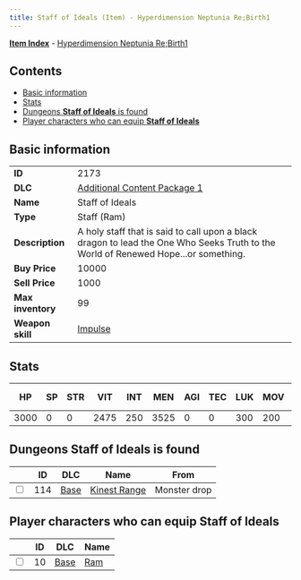 ```yaml
---
title: Staff of Ideals (Item) - Hyperdimension Neptunia Re;Birth1
---
```


[**Item Index**](/neptunia/rb1/item/index.html) - [Hyperdimension Neptunia Re;Birth1](/neptunia/rb1)

## Contents

- [Basic information](#basic-information)
- [Stats](#stats)
- [Dungeons **Staff of Ideals** is found](#dungeons-staff-of-ideals-is-found)
- [Player characters who can equip **Staff of Ideals**](#player-characters-who-can-equip-staff-of-ideals)

## Basic information

|   |   |
| -- | -- |
| **ID** | 2173 |
| **DLC** | [Additional Content Package 1](/neptunia/rb1/dlc/10-pack1.html) |
| **Name** | Staff of Ideals |
| **Type** | Staff (Ram) |
| **Description** | A holy staff that is said to call upon a black dragon to lead the One Who Seeks Truth to the World of Renewed Hope...or something. |
| **Buy Price** | 10000 |
| **Sell Price** | 1000 |
| **Max inventory** | 99 |
| **Weapon skill** | [Impulse](/neptunia/rb1/skill/1-1802-impulse.html) |


## Stats

| HP | SP | STR | VIT | INT | MEN | AGI | TEC | LUK | MOV | Fire res. | Ice res. | Wind res. | Lightning res. |
| -- | -- | --- | --- | --- | --- | --- | --- | --- | --- | --------- | -------- | --------- | -------------- |
| 3000 | 0 | 0 | 2475 | 250 | 3525 | 0 | 0 | 300 | 200 | 0 | 0 | 0 | 0 |


## Dungeons **Staff of Ideals** is found

|    | ID | DLC | Name | From |
| -- | -- | --- | ---- | ---- |
| <input type="checkbox" id="rb1-dungeon-1-114" class="trackbox" /> | 114 | [Base](/neptunia/rb1/dlc/1-base.html) | [Kinest Range](/neptunia/rb1/dungeon/1-114-kinest-range.html) | Monster drop |


## Player characters who can equip **Staff of Ideals**

|    | ID | DLC | Name |
| -- | -- | --- | ---- |
| <input type="checkbox" id="rb1-player-1-10" class="trackbox" /> | 10 | [Base](/neptunia/rb1/dlc/1-base.html) | [Ram](/neptunia/rb1/player/1-10-ram.html) |
